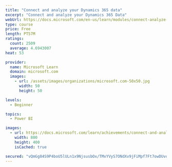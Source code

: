 ```yaml
---
title: "Connect and analyze your Dynamics 365 data​"
excerpt: "Connect and analyze your Dynamics 365 Data​"
webUrl: https://docs.microsoft.com/en-us/learn/modules/connect-analyze-dynamics-365-data/
type: course
price: Free
length: PT57M
ratings:
  count: 2509
  average: 4.6943007
heat: 53

provider:
  name: Microsoft Learn
  domain: microsoft.com
  images:
    - url: /assets/images/organizations/microsoft.com-50x50.jpg
      width: 50
      height: 50

levels:
  - Beginner

topics:
  - Power BI

images:
  - url: https://docs.microsoft.com/learn/achievements/connect-and-analyze-your-microsoft-dynamics-365-data-social.png
    width: 800
    height: 400
    isCached: true

secured: "vQmGg84S9P4boU5lULn1x9NjsusbOx/TMxYVyS7ONdXv9jFiMpf7Ft7owDUvouVPeR0NaqvF+Gco1arS+QGWI0TX/67QA/d5hcB91i9fU47kcNnf9vWEdNwBHlGMmnAXs0OL4IEytQzwyO5V5+g4lb8mP8TgiXvEIz+GVnn9H0Xn0myrNtsTDH6fn9SOOIozbUuIyxmBobxSjZJSjHgSvtXAUs7GkEajIpkn+nErDMJxSvAEv9jDe89eUcd84N5ezTc1A5iHLtkApJ0P/fZ+iys68GIBQ36Hq5SEnqRkta/ynnRP+JwlougBklRnuvcuP8q/YAN1DvaYtJydqnSnJEfdjK+i8jFAeMioJthqioCLTFpZurSlTCaqXo0k0AnM4Ols/DJEQWfnCbYoZliksbQj65e8+TwLCEp2xxJhMgQ=;ExFMXqoaYf5UW02POTjaMg=="
---
```


